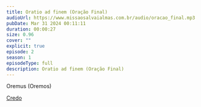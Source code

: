 ```yaml
---
title: Oratio ad finem (Oração Final)
audioUrl: https://www.missaosalvaialmas.com.br/audio/oracao_final.mp3
pubDate: Mar 31 2024 00:11:11
duration: 00:00:27
size: 0.96
cover: ""
explicit: true
episode: 2
season: 1
episodeType: full
description: Oratio ad finem (Oração Final)
---
```

Oremus (Oremos)


<div class="text-center mt-16">
  <a class="btn btn-accent mt-9" href="/episode/10post">Credo</a>
</div>